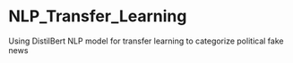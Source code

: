 # NLP_Transfer_Learning
Using DistilBert NLP model for transfer learning to categorize political fake news
